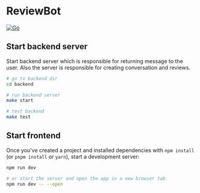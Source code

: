 # ReviewBot

[![Go](https://github.com/ganeshdipdumbare/reviewbot/actions/workflows/go.yml/badge.svg)](https://github.com/ganeshdipdumbare/reviewbot/actions/workflows/go.yml)

## Start backend server

Start backend server which is responsible for returning message to the user.
Also the server is responsible for creating conversation and reviews.

```bash
# go to backend dir
cd backend

# run backend server
make start

# test backend
make test
```

## Start frontend

Once you've created a project and installed dependencies with `npm install` (or `pnpm install` or `yarn`), start a development server:

```bash
npm run dev

# or start the server and open the app in a new browser tab
npm run dev -- --open
```
